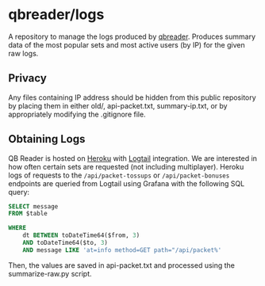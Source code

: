 # qbreader/logs
A repository to manage the logs produced by [qbreader](https://www.qbreader.org).
Produces summary data of the most popular sets and most active users (by IP) for the given raw logs.

## Privacy
Any files containing IP address should be hidden from this public repository by placing them in either old/, api-packet.txt, summary-ip.txt, or by appropriately modifying the .gitignore file.

## Obtaining Logs
QB Reader is hosted on [Heroku](https://www.heroku.com/) with [Logtail](https://betterstack.com/logtail) integration.
We are interested in how often certain sets are requested (not including multiplayer).
Heroku logs of requests to the `/api/packet-tossups` or `/api/packet-bonuses` endpoints are queried from Logtail using Grafana with the following SQL query:

```SQL
SELECT message
FROM $table

WHERE
    dt BETWEEN toDateTime64($from, 3)
    AND toDateTime64($to, 3)
    AND message LIKE 'at=info method=GET path="/api/packet%'
```

Then, the values are saved in api-packet.txt and processed using the summarize-raw.py script.
